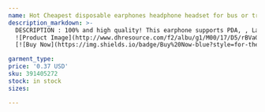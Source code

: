 ```yaml
---
name: Hot Cheapest disposable earphones headphone headset for bus or train or plane one time use Low Cost Earbuds For School,Hotel,Gyms,500pcs/lot
description_markdown: >-
  DESCRIPTION : 100% and high quality! This earphone supports PDA, , Laptops, MP3, CD/DVD with a 3.5mm headphone / earphone output jack. Enhanced sound quality, outstanding bass and treble clarity Lightweight and Stylish design Cable Length : 1 metre Earphone Plug: 3.5mm in diameter Color:black POSTAGE INCLUDED : Earphone (without retail box)
  ![Product Image](http://www.dhresource.com/f2/albu/g1/M00/17/D5/rBVaGVXsHjuAFY9VAALiyLqYKok789.jpg)
  [![Buy Now](https://img.shields.io/badge/Buy%20Now-blue?style=for-the-badge&logo=none)](https://www.anrdoezrs.net/click-100820740-14451685?url=http%3A%2F%2Fwww.dhgate.com%2Fproduct%2Fhot-cheapest-disposable-earphones-headphone%2F391405272.html)

garment_type:
price: '0.37 USD'
sku: 391405272
stock: in stock
sizes:

---
```

